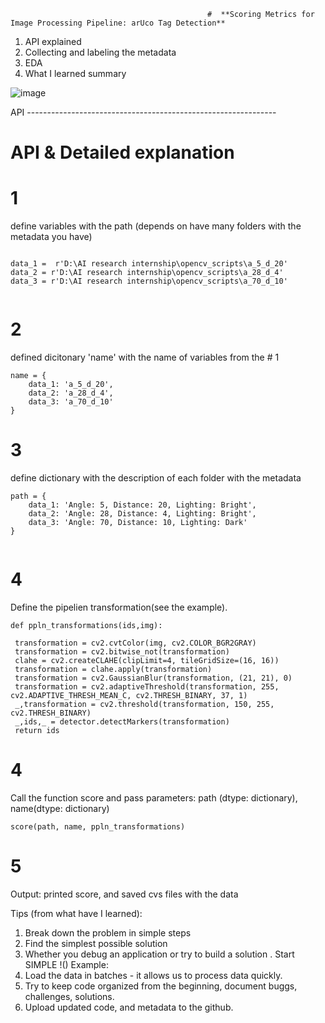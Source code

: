                                                 #  **Scoring Metrics for Image Processing Pipeline: arUco Tag Detection**

  1. API explained
  2. Collecting and labeling the metadata
  3. EDA
  4. What I learned summary 



![image](https://github.com/AlbinaKrasykova/Scoring-metrics-for-Img-processing-pipeline-arUco-Tag-detection-/assets/91033995/5f1421e4-863f-4e5f-b3e3-5f454d4428f0)


API --------------------------------------------------------------





# API & Detailed explanation  




# 1 
define variables with the path (depends on have many folders with the metadata you have)

```

data_1 =  r'D:\AI research internship\opencv_scripts\a_5_d_20'
data_2 = r'D:\AI research internship\opencv_scripts\a_28_d_4'
data_3 = r'D:\AI research internship\opencv_scripts\a_70_d_10'
        
```

# 2 
defined dicitonary 'name' with the name of variables from the # 1 
```
name = {
    data_1: 'a_5_d_20',
    data_2: 'a_28_d_4',
    data_3: 'a_70_d_10'
}
```

# 3 
define dictionary with the description of each folder with the metadata 
```
path = {
    data_1: 'Angle: 5, Distance: 20, Lighting: Bright',
    data_2: 'Angle: 28, Distance: 4, Lighting: Bright',
    data_3: 'Angle: 70, Distance: 10, Lighting: Dark'
}


```
# 4
Define the pipelien transformation(see the example).  

```
def ppln_transformations(ids,img):

 transformation = cv2.cvtColor(img, cv2.COLOR_BGR2GRAY)
 transformation = cv2.bitwise_not(transformation)
 clahe = cv2.createCLAHE(clipLimit=4, tileGridSize=(16, 16))
 transformation = clahe.apply(transformation)
 transformation = cv2.GaussianBlur(transformation, (21, 21), 0)
 transformation = cv2.adaptiveThreshold(transformation, 255, cv2.ADAPTIVE_THRESH_MEAN_C, cv2.THRESH_BINARY, 37, 1)
 _,transformation = cv2.threshold(transformation, 150, 255, cv2.THRESH_BINARY) 
 _,ids,_ = detector.detectMarkers(transformation)  
 return ids

```



# 4 
Call the function score and pass parameters:   path (dtype: dictionary), name(dtype: dictionary) 

```
score(path, name, ppln_transformations)

```
# 5

Output: printed score, and saved cvs files with the data 


Tips (from what have I learned):

1. Break down the problem in simple steps
2. Find the simplest possible solution
3. Whether you debug an application or try to build a solution . Start SIMPLE !()
Example:
4. Load the data in batches - it allows us to process data quickly.
5. Try to keep code organized from the beginning, document buggs, challenges, solutions.
6. Upload updated code, and metadata to the github. 
